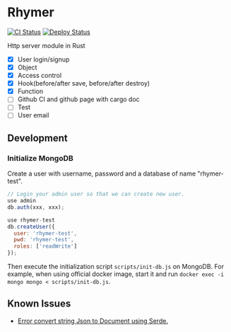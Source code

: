 # Rhymer

[![CI Status](../../workflows/CI/badge.svg)](../../actions)
[![Deploy Status](../../workflows/Deploy/badge.svg)](../../actions)

Http server module in Rust

- [x] User login/signup
- [x] Object
- [x] Access control
- [x] Hook(before/after save, before/after destroy)
- [x] Function
- [ ] Github CI and github page with cargo doc
- [ ] Test
- [ ] User email

## Development

### Initialize MongoDB

Create a user with username, password and a database of name "rhymer-test".

```javascript
// Login your admin user so that we can create new user.
use admin
db.auth(xxx, xxx);

use rhymer-test
db.createUser({
  user: 'rhymer-test',
  pwd: 'rhymer-test',
  roles: ['readWrite']
});
```

Then execute the initialization script `scripts/init-db.js` on MongoDB. For example, when using official docker image, start it and run `docker exec -i mongo mongo < scripts/init-db.js`.

## Known Issues

- [Error convert string Json to Document using Serde.](https://github.com/mongodb/bson-rust/issues/189)
